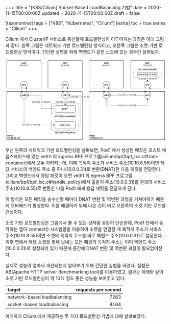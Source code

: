 +++
title = "[K8S/Cilium] Socket-Based LoadBalancing 기법"
date = 2020-11-15T00:00:00Z
updated = 2020-11-15T00:00:00Z
draft = false

[taxonomies]
tags = ["K8S", "Kubernetes", "Cilium"]
[extra]
toc = true
series = "Cilium"
+++

Cilium 에서 ClusterIP 서비스로 통신할때 로드밸런싱이 이루어지는 과정은 아래 그림과 같다. 왼쪽 그림은 네트워크 기반 로드밸런싱 방식이고, 오른쪽 그림은 소켓 기반 로드밸런싱 방식이다. 간단한 설명을 위해 백엔드가 같은 노드에 있는 경우만 살펴보자.

![cilium.loadbalancing](./cilium-loadbalancing.png)

우선 왼쪽의 네트워크 기반 로드밸런싱을 살펴보면, Pod1 에서 생성된 패킷은 호스트 네임스페이스에 있는 veth1 의 ingress BPF 프로그램(cilium/bpf/bpf_lxc.c#from-container)에서 모두 처리되는데, 이때 목적지 주소가 서비스 주소(10.10.8.55)이면 해당 서비스의 백엔드 주소 중 하나(10.0.0.31)로 변환(DNAT)한 다음 패킷을 전달한다. 그리고 백엔드에서 응답 패킷이 오면 veth1 의 egress BPF 프로그램(cilium/bpf/bpf_lxc.c#handle_policy)에서 출발지 주소(10.0.0.31)를 원래의 서비스 주소(10.10.8.55)로 변환한 다음 Pod1 에게 응답 패킷을 전달하게 된다.

이 방식은 모든 패킷을 송수신할 때마다 DNAT 변환 및 역변환 과정을 거쳐야하기 때문에 오버헤드가 발생한다. 이를 해결하기 위해 나온 것이 바로 오른쪽의 소켓 기반 로드밸런싱이다.

소켓 기반 로드밸런싱은 그림에서 볼 수 있는 것처럼 굉장히 단순한데, Pod1 안에서 동작하는 앱이 connect() 시스템콜을 이용하여 소켓을 연결할 때 목적지 주소가 서비스 주소(10.10.8.55)이면 소켓의 목적지 주소를 바로 백엔드 주소(10.0.0.31)로 설정한다. 이후 앱에서 해당 소켓을 통해 보내는 모든 패킷의 목적지 주소는 이미 백엔드 주소(10.0.0.31)로 설정되어 있기 때문에 중간에 DNAT 변환 및 역변환 과정이 필요없어진다.

실제로 성능이 얼마나 개선되는지 알아보기 위해 간단한 실험을 하였다. 실험은 AB(Apache HTTP server Benchmarking tool)를 이용하였고, 결과는 아래와 같이 소켓 기반 로드밸런싱이 약 10% 정도 좋은 성능을 보여주고 있다.

| target                      | requests per second |
| :-------------------------- | ------------------: |
| network-based loadbalancing |                7263 |
| socket-based loadbalancing  |                8164 |

여기까지 Cilium 에서 제공하는 두 가지 로드밸런싱 기법에 대해 살펴보았다.
